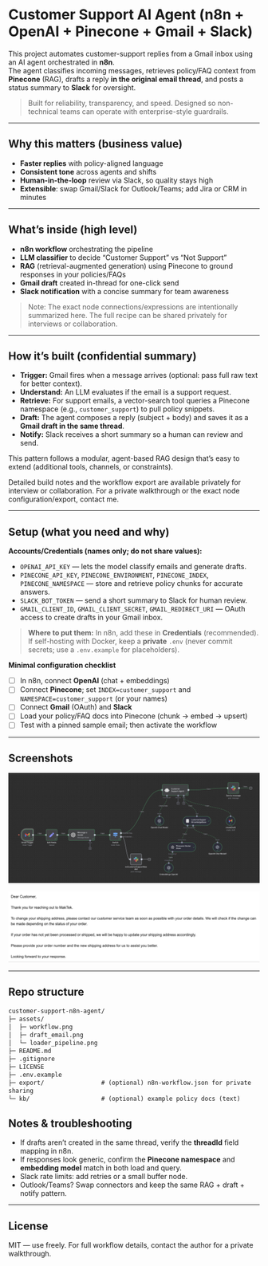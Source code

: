 # Customer Support AI Agent (n8n + OpenAI + Pinecone + Gmail + Slack)

This project automates customer-support replies from a Gmail inbox using an AI agent orchestrated in **n8n**.  
The agent classifies incoming messages, retrieves policy/FAQ context from **Pinecone** (RAG), drafts a reply **in the original email thread**, and posts a status summary to **Slack** for oversight.

> Built for reliability, transparency, and speed. Designed so non-technical teams can operate with enterprise-style guardrails.

---

## Why this matters (business value)

- **Faster replies** with policy-aligned language  
- **Consistent tone** across agents and shifts  
- **Human-in-the-loop** review via Slack, so quality stays high  
- **Extensible**: swap Gmail/Slack for Outlook/Teams; add Jira or CRM in minutes

---

## What’s inside (high level)

- **n8n workflow** orchestrating the pipeline  
- **LLM classifier** to decide “Customer Support” vs “Not Support”  
- **RAG** (retrieval-augmented generation) using Pinecone to ground responses in your policies/FAQs  
- **Gmail draft** created in-thread for one-click send  
- **Slack notification** with a concise summary for team awareness

> Note: The exact node connections/expressions are intentionally summarized here. The full recipe can be shared privately for interviews or collaboration.

---

## How it’s built (confidential summary)

- **Trigger:** Gmail fires when a message arrives (optional: pass full raw text for better context).
- **Understand:** An LLM evaluates if the email is a support request.
- **Retrieve:** For support emails, a vector-search tool queries a Pinecone namespace (e.g., `customer_support`) to pull policy snippets.
- **Draft:** The agent composes a reply (subject + body) and saves it as a **Gmail draft in the same thread**.
- **Notify:** Slack receives a short summary so a human can review and send.

This pattern follows a modular, agent-based RAG design that’s easy to extend (additional tools, channels, or constraints).

Detailed build notes and the workflow export are available privately for interview or collaboration.
For a private walkthrough or the exact node configuration/export, contact me.

---

## Setup (what you need and why)

**Accounts/Credentials (names only; do not share values):**
- `OPENAI_API_KEY` — lets the model classify emails and generate drafts.
- `PINECONE_API_KEY`, `PINECONE_ENVIRONMENT`, `PINECONE_INDEX`, `PINECONE_NAMESPACE` — store and retrieve policy chunks for accurate answers.
- `SLACK_BOT_TOKEN` — send a short summary to Slack for human review.
- `GMAIL_CLIENT_ID`, `GMAIL_CLIENT_SECRET`, `GMAIL_REDIRECT_URI` — OAuth access to create drafts in your Gmail inbox.

> **Where to put them:** In n8n, add these in **Credentials** (recommended).  
> If self-hosting with Docker, keep a **private** `.env` (never commit secrets; use a `.env.example` for placeholders).

**Minimal configuration checklist**
- [ ] In n8n, connect **OpenAI** (chat + embeddings)  
- [ ] Connect **Pinecone**; set `INDEX=customer_support` and `NAMESPACE=customer_support` (or your names)  
- [ ] Connect **Gmail** (OAuth) and **Slack**  
- [ ] Load your policy/FAQ docs into Pinecone (chunk → embed → upsert)  
- [ ] Test with a pinned sample email; then activate the workflow

---

## Screenshots


<p align="center">
  <img src="assets/workflow.png" width="820" alt="n8n workflow overview">
</p>
<p align="center">
  <img src="assets/draft_email.png" width="820" alt="Gmail draft created by the agent">
</p>


---

## Repo structure

```
customer-support-n8n-agent/
├─ assets/
│  ├─ workflow.png
│  ├─ draft_email.png
│  └─ loader_pipeline.png
├─ README.md
├─ .gitignore
├─ LICENSE
├─ .env.example
├─ export/                # (optional) n8n-workflow.json for private sharing
└─ kb/                    # (optional) example policy docs (text)
```



## Notes & troubleshooting

- If drafts aren’t created in the same thread, verify the **threadId** field mapping in n8n.  
- If responses look generic, confirm the **Pinecone namespace** and **embedding model** match in both load and query.  
- Slack rate limits: add retries or a small buffer node.  
- Outlook/Teams? Swap connectors and keep the same RAG + draft + notify pattern.

---

## License

MIT — use freely. For full workflow details, contact the author for a private walkthrough.
